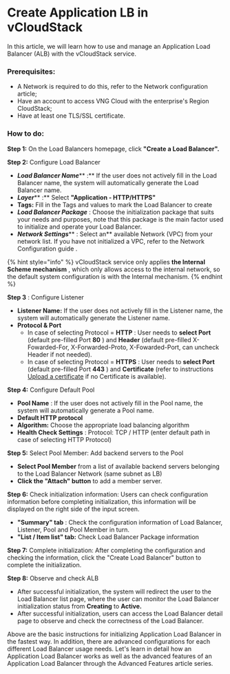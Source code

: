 # Create Application LB in vCloudStack

In this article, we will learn how to use and manage an Application Load Balancer (ALB) with the vCloudStack service.

### **Prerequisites:** <a href="#dieu-kien-tieu-quyet" id="dieu-kien-tieu-quyet"></a>

* A Network is required to do this, refer to the Network configuration article;
* Have an account to access VNG Cloud with the enterprise's Region CloudStack;
* Have at least one TLS/SSL certificate.

### **How to do:** <a href="#cach-thuc-hien" id="cach-thuc-hien"></a>

**Step 1:** On the Load Balancers homepage, click **"Create a Load Balancer".**

**Step 2:** Configure Load Balancer

* _**Load Balancer Name**_** :** If the user does not actively fill in the Load Balancer name, the system will automatically generate the Load Balancer name.
* _**Layer**_** :** Select **"Application - HTTP/HTTPS"**
* **Tags:** Fill in the Tags and values ​​to mark the Load Balancer to create
* _**Load Balancer Package**_ : Choose the initialization package that suits your needs and purposes, note that this package is the main factor used to initialize and operate your Load Balancer.
* _**Network Settings**_** : Select an** available Network (VPC) from your network list. If you have not initialized a VPC, refer to the Network Configuration guide .

{% hint style="info" %}
vCloudStack service only applies **the Internal Scheme mechanism** , which only allows access to the internal network, so the default system configuration is with the Internal mechanism.
{% endhint %}

**Step 3** : Configure Listener

* **Listener Name:** If the user does not actively fill in the Listener name, the system will automatically generate the Listener name.
* **Protocol & Port**
  * In case of selecting Protocol = **HTTP** : User needs to **select Port** (default pre-filled Port **80** ) and **Header** (default pre-filled X-Fowarded-For, X-Forwarded-Proto, X-Fowarded-Port, can uncheck Header if not needed).
  * In case of selecting Protocol = **HTTPS** : User needs to **select Port** (default pre-filled Port **443** ) and **Certificate** (refer to instructions [Upload a certificate](https://docs-vngcloud-vn.translate.goog/vng-cloud-document/vn/vserver/compute-hcm03-1a/vlb-load-balancer-new-version/application-load-balancer/certificate/upload-a-certificate) if no Certificate is available).

**Step 4:** Configure Default Pool

* **Pool Name** : If the user does not actively fill in the Pool name, the system will automatically generate a Pool name.
* **Default HTTP protocol**
* **Algorithm:** Choose the appropriate load balancing algorithm
* **Health Check Settings** : Protocol: TCP / HTTP (enter default path in case of selecting HTTP Protocol)

**Step 5:** Select Pool Member: Add backend servers to the Pool

* **Select Pool Member** from a list of available backend servers belonging to the Load Balancer Network (same subnet as LB)
* **Click the "Attach" button** to add a member server.

**Step 6:** Check initialization information: Users can check configuration information before completing initialization, this information will be displayed on the right side of the input screen.

* **"Summary" tab** : Check the configuration information of Load Balancer, Listener, Pool and Pool Member in turn.
* **"List / Item list" tab:** Check Load Balancer Package information

**Step 7:** Complete initialization: After completing the configuration and checking the information, click the "Create Load Balancer" button to complete the initialization.

**Step 8:** Observe and check ALB

* After successful initialization, the system will redirect the user to the Load Balancer list page, where the user can monitor the Load Balancer initialization status from **Creating** to **Active.**
* After successful initialization, users can access the Load Balancer detail page to observe and check the correctness of the Load Balancer.

Above are the basic instructions for initializing Application Load Balancer in the fastest way. In addition, there are advanced configurations for each different Load Balancer usage needs. Let's learn in detail how an Application Load Balancer works as well as the advanced features of an Application Load Balancer through the Advanced Features article series.
